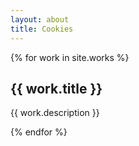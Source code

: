 ```yaml
---
layout: about
title: Cookies
---
```


{% for work in site.works %}
    <div class="work">
        <h2>{{ work.title }}</h2>
        <p>{{ work.description }}</p>
    </div>
{% endfor %}